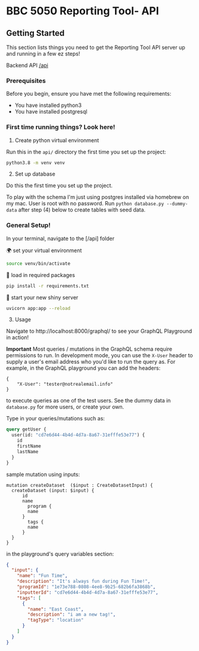 # BBC 5050 Reporting Tool- API

## Getting Started

This section lists things you need to get the Reporting Tool API server up and running in a few ez steps!

Backend API
[/api](api)

### Prerequisites

Before you begin, ensure you have met the following requirements:

- You have installed python3
- You have installed postgresql

### First time running things? Look here!

1. Create python virtual environment

Run this in the `api/` directory the first time you set up the project:

```bash
python3.8 -m venv venv
```

2. Set up database

Do this the first time you set up the project.

To play with the schema I'm just using postgres installed via homebrew on my mac. User is root with no password. Run `python database.py --dummy-data` after step (4) below to create tables with seed data.

### General Setup!

In your terminal, navigate to the [/api] folder

🌍 set your virtual environment

```bash
source venv/bin/activate
```

🚧 load in required packages

```bash
pip install -r requirements.txt
```

🏁 start your new shiny server

```bash
uvicorn app:app --reload
```

3. Usage

Navigate to http://localhost:8000/graphql/ to see your GraphQL Playground in action!

**Important** Most queries / mutations in the GraphQL schema require permissions to run.
In development mode, you can use the `X-User` header to supply a user's email address who
you'd like to run the query as. For example, in the GraphQL playground you can add the headers:

```
{
    "X-User": "tester@notrealemail.info"
}
```

to execute queries as one of the test users.
See the dummy data in `database.py` for more users, or create your own.

Type in your queries/mutations such as:

```graphql
query getUser {
  user(id: "cd7e6d44-4b4d-4d7a-8a67-31efffe53e77") {
    id
    firstName
    lastName
  }
}
```

sample mutation using inputs:

```
mutation createDataset  ($input : CreateDatasetInput) {
  createDataset (input: $input) {
      id
      name
    	program {
        name
      }
    	tags {
        name
      }
  }
}
```

in the playground's query variables section:

```json
{
  "input": {
    "name": "Fun Time",
    "description": "It's always fun during Fun Time!",
    "programId": "1e73e788-0808-4ee8-9b25-682b6fa3868b",
    "inputterId": "cd7e6d44-4b4d-4d7a-8a67-31efffe53e77",
    "tags": [
      {
        "name": "East Coast",
        "description": "i am a new tag!",
        "tagType": "location"
      }
    ]
  }
}
```
